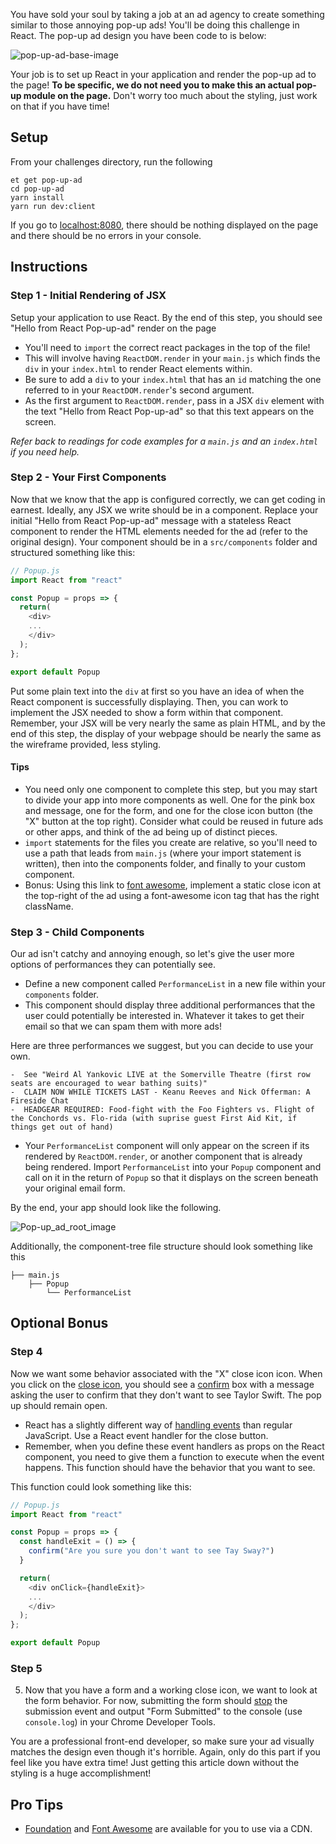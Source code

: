 You have sold your soul by taking a job at an ad agency to create something similar to those annoying pop-up ads! You'll be doing this challenge in React. The pop-up ad design you have been code to is below:

![pop-up-ad-base-image][pop-up-ad-base-image]

Your job is to set up React in your application and render the pop-up ad to the page! **To be specific, we do not need you to make this an actual pop-up module on the page.** Don't worry too much about the styling, just work on that if you have time!

## Setup

From your challenges directory, run the following

```no-highlight
et get pop-up-ad
cd pop-up-ad
yarn install
yarn run dev:client
```

If you go to [localhost:8080](localhost:8080), there should be nothing displayed on the page and there should be no errors in your console.

## Instructions

### Step 1 - Initial Rendering of JSX

Setup your application to use React. By the end of this step, you should see "Hello from React Pop-up-ad" render on the page

* You'll need to `import` the correct react packages in the top of the file!
* This will involve having `ReactDOM.render` in your `main.js` which finds the `div` in your `index.html` to render React elements within.
* Be sure to add a `div` to your `index.html` that has an `id` matching the one referred to in your `ReactDOM.render`'s second argument.
* As the first argument to `ReactDOM.render`, pass in a JSX `div` element with the text "Hello from React Pop-up-ad" so that this text appears on the screen.

*Refer back to readings for code examples for a `main.js` and an `index.html` if you need help.*

### Step 2 - Your First Components

 Now that we know that the app is configured correctly, we can get coding in earnest. Ideally, any JSX we write should be in a component. Replace your initial "Hello from React Pop-up-ad" message with a stateless React component to render the HTML elements needed for the ad (refer to the original design). Your component should be in a `src/components` folder and structured something like this:

```js
// Popup.js
import React from "react"

const Popup = props => {
  return(
    <div>
    ...
    </div>
  );
};

export default Popup
```

Put some plain text into the `div` at first so you have an idea of when the React component is successfully displaying. Then, you can work to implement the JSX needed to show a form within that component. Remember, your JSX will be very nearly the same as plain HTML, and by the end of this step, the display of your webpage should be nearly the same as the wireframe provided, less styling.

#### Tips
* You need only one component to complete this step, but you may start to divide your app into more components as well. One for the pink box and message, one for the form, and one for the close icon button (the "X" button at the top right). Consider what could be reused in future ads or other apps, and think of the ad being up of distinct pieces.
* `import` statements for the files you create are relative, so you'll need to use a path that leads from `main.js` (where your import statement is written), then into the components folder, and finally to your custom component.
* Bonus: Using this link to [font awesome](http://fortawesome.github.io/Font-Awesome/icon/times/), implement a static close icon at the top-right of the ad using a font-awesome icon tag that has the right className.

### Step 3 - Child Components

Our ad isn't catchy and annoying enough, so let's give the user more options of performances they can potentially see.

* Define a new component called `PerformanceList` in a new file within your `components` folder.
* This component should display three additional performances that the user could potentially be interested in. Whatever it takes to get their email so that we can spam them with more ads!

Here are three performances we suggest, but you can decide to use your own.

```no-highlight
-  See "Weird Al Yankovic LIVE at the Somerville Theatre (first row seats are encouraged to wear bathing suits)"
-  CLAIM NOW WHILE TICKETS LAST - Keanu Reeves and Nick Offerman: A Fireside Chat
-  HEADGEAR REQUIRED: Food-fight with the Foo Fighters vs. Flight of the Conchords vs. Flo-rida (with suprise guest First Aid Kit, if things get out of hand)
```
* Your `PerformanceList` component will only appear on the screen if its rendered by `ReactDOM.render`, or another component that is already being rendered. Import `PerformanceList` into your `Popup` component and call on it in the return of `Popup` so that it displays on the screen beneath your original email form.

By the end, your app should look like the following.

![Pop-up_ad_root_image][pop-up-ad-with-list]

Additionally, the component-tree file structure should look something like this


```no-highlight
├── main.js
    ├── Popup
        └── PerformanceList
```

## Optional Bonus

### Step 4

 Now we want some behavior associated with the "X" close icon icon. When you click on the [close icon][fa-times], you should see a [confirm][mdn-confirm] box with a message asking the user to confirm that they don't want to see Taylor Swift. The pop up should remain open.

- React has a slightly different way of [handling events][react-eventhandlers] than regular JavaScript. Use a React event handler for the close button.
- Remember, when you define these event handlers as props on the React component, you need to give them a function to execute when the event happens. This function should have the behavior that you want to see.

This function could look something like this:

```js
// Popup.js
import React from "react"

const Popup = props => {
  const handleExit = () => {
    confirm("Are you sure you don't want to see Tay Sway?")
  }

  return(
    <div onClick={handleExit}>
    ...
    </div>
  );
};

export default Popup
```

### Step 5

5. Now that you have a form and a working close icon, we want to look at the form behavior. For now, submitting the form should [stop][mdn-preventdefault] the submission event and output "Form Submitted" to the console (use `console.log`) in your Chrome Developer Tools.

You are a professional front-end developer, so make sure your ad visually matches the design even though it's horrible. Again, only do this part if you feel like you have extra time! Just getting this article down without the styling is a huge accomplishment!

## Pro Tips

- [Foundation][foundation] and [Font Awesome][font-awesome] are available for you to use via a CDN.

[fa-times]: http://fortawesome.github.io/Font-Awesome/icon/times/
[font-awesome]: http://fortawesome.github.io/Font-Awesome/
[foundation]: http://foundation.zurb.com/
[mdn-confirm]: https://developer.mozilla.org/en-US/docs/Web/API/Window/confirm
[mdn-preventdefault]: https://developer.mozilla.org/en-US/docs/Web/API/Event/preventDefault
[react-eventhandlers]: https://facebook.github.io/react/docs/handling-events.html
[pop-up-ad-base-image]: https://horizon-production.s3.amazonaws.com/images/pop-up-ad/pop-up-ad-base-app.png
[pop-up-ad-with-list]: https://horizon-production.s3.amazonaws.com/images/pop-up-ad/pop-up-ad-with-list.png
